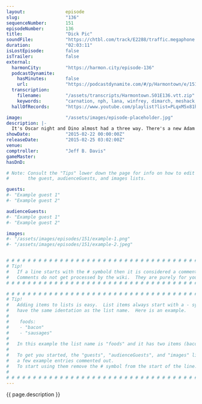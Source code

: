 ```yaml
---
layout:               episode
slug:                 "136"
sequenceNumber:       151
episodeNumber:        136
title:                "Dick Pic"
soundFile:            "https://chtbl.com/track/E2288/traffic.megaphone.fm/STA2511788109.mp3"
duration:             "02:03:11"
isLostEpisode:        false
isTrailer:            false
external:
  harmonCity:         "https://harmon.city/episode-136"
  podcastDynamite:
    hasMinutes:       false
    url:              "https://podcastdynamite.com/#/p/Harmontown/e/151/136"
  transcription:
    filename:         "/assets/transcripts/Harmontown.S01E136.vtt.zip"
    keywords:         "carnation, nph, lana, winfrey, dimarch, meshack, nichols, junkies, boyhood, clomp, dakota, malkovich, pics, junkie, presenters, meg, comlink, totem, fanning, pic, zipped, seam, oprah, trophy, glitter"
  hallOfRecords:      "https://www.youtube.com/playlist?list=PLqxM5x81hNOYq_7zPeN7UDvuA1M-4R8bD"

image:                "/assets/images/episode-placeholder.jpg"
description: |-
  It's Oscar night and Dino almost had a three way. There's a new Adam Goldberg, Erin McGathy's acceptance speech game corner, Shadow Run and more. RIP Harris Wittels, we miss you. End music "Lisa" by Don't Stop Or We'll Die.
showDate:             "2015-02-22 00:00:00Z"
releaseDate:          "2015-02-25 03:02:00Z"
venue:                
comptroller:          "Jeff B. Davis"
gameMaster:           
hasDnD:               

# Note: Consult the "Tips" lower down the page for info on how to edit
#       the guest, audienceGuests, and images lists.

guests:
#- "Example guest 1"
#- "Example guest 2"

audienceGuests:
#- "Example guest 1"
#- "Example guest 2"

images:
#- "/assets/images/episodes/151/example-1.png"
#- "/assets/images/episodes/151/example-2.jpeg"


# # # # # # # # # # # # # # # # # # # # # # # # # # # # # # # # # # # # # # # # # # # # #
# Tip!
#   If a line starts with the # symbold then it is considered a comment.
#   Comments do not get processed by the wiki.  They are purely for your information.
# # # # # # # # # # # # # # # # # # # # # # # # # # # # # # # # # # # # # # # # # # # # #

# # # # # # # # # # # # # # # # # # # # # # # # # # # # # # # # # # # # # # # # # # # # #
# Tip!
#   Adding items to lists is easy.  List items always start with a - symbol and have
#   have the same identation as the list name.  Here is an example.
#
#    foods:
#    - "bacon"
#    - "sausages"
#
#   In this example the list name is "foods" and it has two items (bacon, and sausages).
#
#   To get you started, the "guests", "audienceGuests", and "images" lists below have
#   a few example entries commented out.
#   To start using them remove the # symbol from the start of the line.
#
# # # # # # # # # # # # # # # # # # # # # # # # # # # # # # # # # # # # # # # # # # # # #
---
```


<!-- The episode description will be rendered here -->
{{ page.description }}

<!-- Add your content BELOW here -->
<!-- vvvvvvvvvvvvvvvvvvvvvvvvvvv -->




<!-- ^^^^^^^^^^^^^^^^^^^^^^^^^^^ -->
<!-- Add your content ABOVE here -->

<!-- The episode gallery will be rendered here -->